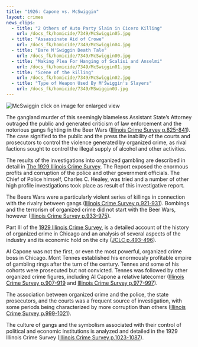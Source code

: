 ```yaml
---
title: "1926: Capone vs. McSwiggin"
layout: crimes
news_clips:
  - title: "2 Others of Auto Party Slain in Cicero Killing"
    url: /docs_fk/homicide/7349/McSwiggin05.jpg
  - title: "Assassinate Aid of Crowe"
    url: /docs_fk/homicide/7349/McSwiggin04.jpg
  - title: "Bare M'Swiggin Death Tale"
    url: /docs_fk/homicide/7349/McSwiggin00.jpg
  - title: "Making Plea For Hanging of Scalisi and Anselmi"
    url: /docs_fk/homicide/7349/McSwiggin01.jpg
  - title: "Scene of the killing"
    url: /docs_fk/homicide/7349/McSwiggin02.jpg
  - title: "Type of Weapon Used By M'Swiggin's Slayers"
    url: /docs_fk/homicide/7349/MSwiggin03.jpg
---
```


![McSwiggin](/img/crimes/mcswiggin/mcSwigginSm.jpg)
click on image for enlarged view

The gangland murder of this seemingly blameless Assistant State’s Attorney outraged the public and generated criticism of law enforcement and the notorious gangs fighting in the Beer Wars ([Illinois Crime Survey p.825-841](/docs_fk/homicide/ICS/ICS.17.pdf)). The case signified to the public and the press the inability of the courts and prosecutors to control the violence generated by organized crime, as rival factions sought to control the illegal supply of alcohol and other activities.

The results of the investigations into organized gambling are described in detail in [The 1929 Illinois Crime Survey](/docs_fk/homicide/ICS/ICS.TOC.pdf). The Report exposed the enormous profits and corruption of the police and other government officials. The Chief of Police himself, Charles C. Healey, was tried and a number of other high profile investigations took place as result of this investigative report.

The Beers Wars were a particularly violent series of killings in connection with the rivalry between gangs ([Illinois Crime Survey p.921-931](/docs_fk/homicide/ICS/ICS.21.pdf)). Bombings and the terrorism of organized crime did not start with the Beer Wars, however ([Illinois Crime Survey p.933-975](/docs_fk/homicide/ICS/ICS.22.pdf)).

Part III of the [1929 Illinois Crime Survey](/pubs/icc/), is a detailed account of the history of organized crime in Chicago and an analysis of several aspects of the industry and its economic hold on the city ([JCLC p.493-496](/docs_fk/homicide/493-496.pdf)).

Al Capone was not the first, or even the most powerful, organized crime boss in Chicago. Mont Tennes established his enormously profitable empire of gambling rings after the turn of the century. Tennes and some of his cohorts were prosecuted but not convicted. Tennes was followed by other organized crime figures, including Al Capone a relative latecomer ([Illinois Crime Survey p.907-919](/docs_fk/homicide/ICS/ICS.20.pdf) and [Illinois Crime Survey p.977-997](/docs_fk/homicide/ICS/ICS.23.pdf)).

The association between organized crime and the police, the state prosecutors, and the courts was a frequent source of investigation, with some periods being characterized by more corruption than others ([Illinois Crime Survey p.999-1021](/docs_fk/homicide/ICS/ICS.24.pdf)).

The culture of gangs and the symbolism associated with their control of political and economic institutions is analyzed and detailed in the 1929 Illinois Crime Survey ([Illinois Crime Survey p.1023-1087](/docs_fk/homicide/ICS/ICS.25-27.pdf)).
